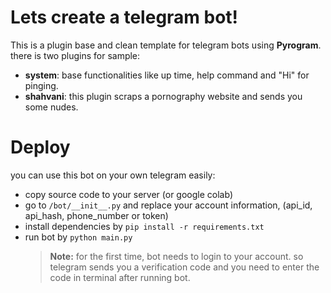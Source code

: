 # Lets create a telegram bot!

This is a plugin base and clean template for telegram bots using **Pyrogram**. there is two plugins for sample:

- **system**: base functionalities like up time, help command and "Hi" for pinging.
- **shahvani**: this plugin scraps a pornography website and sends you some nudes.

# Deploy

you can use this bot on your own telegram easily:

- copy source code to your server (or google colab)
- go to `/bot/__init__.py` and replace your account information, (api_id, api_hash, phone_number or token)
- install dependencies by `pip install -r requirements.txt`
- run bot by `python main.py`
  > **Note:** for the first time, bot needs to login to your account. so telegram sends you a verification code and you need to enter the code in terminal after running bot.
